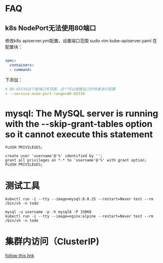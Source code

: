 # FAQ
## k8s NodePort无法使用80端口
修改k8s apiserver.yml配置，设置端口范围
sudo vim kube-apiserver.yaml
在配置块：
```yaml

spec:
  containers:
  - command:

```
下添加：
```yaml
# 80-65534这个是端口号范围，这个可以根据自己的场景进行配置
- --service-node-port-range=80-65534
```

# mysql:  The MySQL server is running with the --skip-grant-tables option so it cannot execute this statement
```shell
FLUSH PRIVILEGES;

create user 'username'@'%' identified by '';
grant all privileges on *.* to 'username'@'%' with grant option;  
FLUSH PRIVILEGES;
```

# 测试工具
```shell
kubectl run -i --tty --image=mysql:8.0.25 --restart=Never test --rm /bin/sh -n todo

mysql -u username -p -h mysql8 -P 33060
kubectl run -i --tty --image=nginx:alpine --restart=Never test --rm /bin/sh -n todo
```

# 集群内访问（ClusterIP)
[follow this link](https://support.huaweicloud.com/usermanual-cce/cce_01_0011.html)

